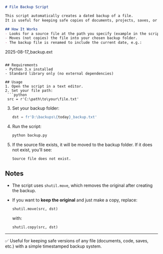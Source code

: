 
```markdown
# File Backup Script

This script automatically creates a dated backup of a file.  
It is useful for keeping safe copies of documents, projects, saves, or any other files you don’t want to lose.

## How It Works
- Looks for a source file at the path you specify (example in the script).
- Moves (not copies) the file into your chosen backup folder.
- The backup file is renamed to include the current date, e.g.:
```

2025-08-17\_backup.ext

````

## Requirements
- Python 3.x installed
- Standard library only (no external dependencies)

## Usage
1. Open the script in a text editor.
2. Set your file path:
 ```python
 src = r'C:\path\to\your\file.txt'
````

3. Set your backup folder:

   ```python
   dst = fr'D:\backups\{today}_backup.txt'
   ```
4. Run the script:

   ```sh
   python backup.py
   ```
5. If the source file exists, it will be moved to the backup folder.
   If it does not exist, you’ll see:

   ```
   Source file does not exist.
   ```

## Notes

* The script uses `shutil.move`, which removes the original after creating the backup.
* If you want to **keep the original** and just make a copy, replace:

  ```python
  shutil.move(src, dst)
  ```

  with:

  ```python
  shutil.copy(src, dst)
  ```

---

✅ Useful for keeping safe versions of any file (documents, code, saves, etc.) with a simple timestamped backup system.

```
